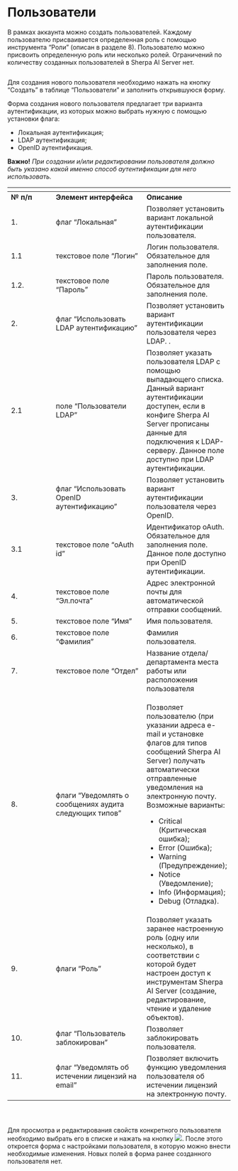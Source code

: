 # Пользователи

В рамках аккаунта можно создать пользователей. Каждому пользователю присваивается определенная роль с помощью инструмента “Роли” (описан в разделе 8). Пользователю можно присвоить определенную роль или несколько ролей. Ограничений по количеству созданных пользователей в Sherpa AI Server нет.

<figure><img src="https://lh7-rt.googleusercontent.com/docsz/AD_4nXd5sNcdAqtO0EhQe2oLXLKlchKgvJCSpZVegQzxmqztXIDPRQScDcnda3ThFmT11WXW4dPNsmOTqpn6DzCYr2prTqVSzGfYxT0B1wcDdHbmAClKEdAkN1vnhCeVDhkDkqY2YDwZZg?key=xk5qF7KD0uwXI4O1-mX7Y2Ab" alt=""><figcaption></figcaption></figure>

Для создания нового пользователя необходимо нажать на кнопку “Создать” в таблице “Пользователи” и заполнить открывшуюся форму.&#x20;

Форма создания нового пользователя предлагает три варианта аутентификации, из которых можно выбрать нужную с помощью установки флага:&#x20;

* Локальная аутентификация;
* LDAP аутентификация;
* OpenID аутентификация.

**Важно!** _При создании и/или редактировании пользователя должно быть указано какой именно способ аутентификации для него использовать._

<table data-header-hidden><thead><tr><th width="113"></th><th width="214"></th><th></th></tr></thead><tbody><tr><td><strong>№ п/п</strong></td><td><strong>Элемент интерфейса</strong></td><td><strong>Описание</strong> </td></tr><tr><td>1. </td><td>флаг “Локальная”</td><td>Позволяет установить вариант локальной аутентификации пользователя.</td></tr><tr><td>1.1</td><td>текстовое поле “Логин”</td><td>Логин пользователя. Обязательное для заполнения поле.</td></tr><tr><td>1.2.</td><td>текстовое поле “Пароль”</td><td>Пароль пользователя. Обязательное для заполнения поле.</td></tr><tr><td>2.</td><td>флаг “Использовать LDAP аутентификацию”</td><td>Позволяет установить вариант аутентификации пользователя через LDAP. .</td></tr><tr><td>2.1</td><td>поле “Пользователи LDAP”</td><td>Позволяет указать пользователя LDAP с помощью выпадающего списка. Данный вариант аутентификации доступен, если в конфиге Sherpa AI Server прописаны данные для подключения к LDAP-серверу. Данное поле доступно при LDAP аутентификации.</td></tr><tr><td>3.</td><td>флаг “Использовать OpenID аутентификацию”</td><td>Позволяет установить вариант аутентификации пользователя через OpenID.</td></tr><tr><td>3.1</td><td>текстовое поле “oAuth id”</td><td>Идентификатор oAuth. Обязательное для заполнения поле. Данное поле доступно при OpenID аутентификации.</td></tr><tr><td>4.</td><td>текстовое поле “Эл.почта”</td><td>Адрес электронной почты для автоматической отправки сообщений.</td></tr><tr><td>5.</td><td>текстовое поле “Имя”</td><td>Имя пользователя.</td></tr><tr><td>6.</td><td>текстовое поле “Фамилия”</td><td>Фамилия пользователя.</td></tr><tr><td>7.</td><td>текстовое поле “Отдел”</td><td>Название отдела/департамента места работы или расположения пользователя</td></tr><tr><td>8.</td><td>флаги “Уведомлять о сообщениях аудита следующих типов”</td><td><p>Позволяет пользователю (при указании адреса e-mail и установке флагов для типов сообщений Sherpa AI Server) получать автоматически отправленные уведомления на электронную почту. Возможные варианты: </p><ul><li>Critical (Критическая ошибка);</li><li> Error (Ошибка);</li><li>Warning (Предупреждение);</li><li>Notice (Уведомление);</li><li> Info (Информация);</li><li>Debug (Отладка).</li></ul></td></tr><tr><td>9.</td><td>флаги “Роль”</td><td>Позволяет указать заранее настроенную роль (одну или несколько), в соответствии с которой будет настроен доступ к инструментам Sherpa AI Server (создание, редактирование, чтение и удаление объектов). </td></tr><tr><td>10.</td><td>флаг “Пользователь заблокирован”</td><td>Позволяет заблокировать пользователя.</td></tr><tr><td>11.</td><td>флаг “Уведомлять об истечении лицензий на email”</td><td>Позволяет включить функцию уведомления пользователя об истечении лицензий на электронную почту.</td></tr></tbody></table>

<figure><img src="https://lh7-rt.googleusercontent.com/docsz/AD_4nXepm0GQ15TXHLppN0Bl6hRL9RUTtdpopBExAfc9TaQ51MJzVYChIfcOfZtN8CQCDtEg5T2-PtPjN64nBo-Cqxt_hHd_6pGM2HsFZt8GnABzy9dO2Rac1G20dGvCVc6wGakJumE6DQ?key=xk5qF7KD0uwXI4O1-mX7Y2Ab" alt=""><figcaption></figcaption></figure>

<figure><img src="https://lh7-rt.googleusercontent.com/docsz/AD_4nXeA_lLoQSNfTLi_FmG5oBeRvmtiodrlQdpD5Y2yb8ip7SZPo3ZgbEEwvTavIW07nG2byKK-x_pi52ry4Mwx39PjUmIWaHifzYSzEUEoo4X08fs7Bi1SxWzqFni91fmbJbRLLxa3RQ?key=xk5qF7KD0uwXI4O1-mX7Y2Ab" alt=""><figcaption></figcaption></figure>

<figure><img src="https://lh7-rt.googleusercontent.com/docsz/AD_4nXduaUNV4Ee7BSdrivmx4lSLhVihqCo6IWEfTsCzh2pOBBJ9A3tm0LpQAyXHcA8eOeyq2mUvALPtsWABn-XqEQf2Zsbij2Qu9dSWf6S0qqqV2-5xmszugSMFJUJbCzHXmsN7yTbr?key=xk5qF7KD0uwXI4O1-mX7Y2Ab" alt=""><figcaption></figcaption></figure>

Для просмотра и редактирования свойств конкретного пользователя необходимо выбрать его в списке и нажать на кнопку ![](https://lh7-rt.googleusercontent.com/docsz/AD_4nXdoNUoQN1IliPXAuiwzdzmjJpzKQVuG_1e1pbEz0f3b9PMA3g5iP6BPlcxSA2KZWup9KuV4rpEj4aF5dzr1pMG6x-B9qOJAa8JEIp8XThUvIYh8YzfjtRgnLO1JQ7GwFtGvsh9EaA?key=xk5qF7KD0uwXI4O1-mX7Y2Ab). После этого откроется форма с настройками пользователя, в которую можно внести необходимые изменения. Новых полей в форма ранее созданного пользователя нет.
